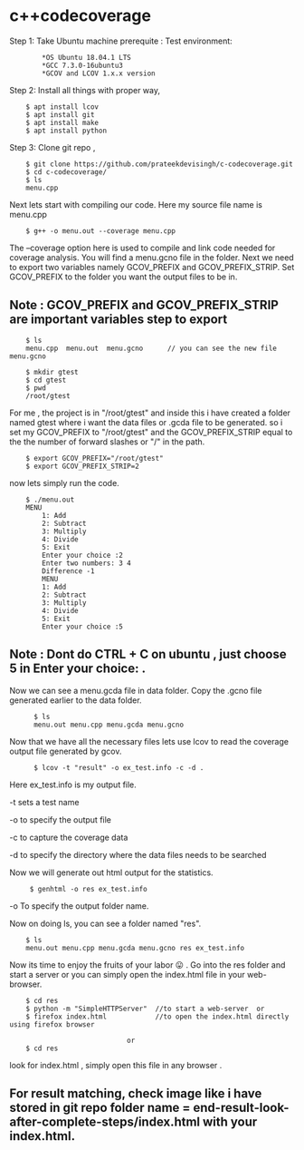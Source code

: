 # c++codecoverage

Step 1: Take Ubuntu machine
      prerequite :
        Test environment:

            *OS Ubuntu 18.04.1 LTS
            *GCC 7.3.0-16ubuntu3
            *GCOV and LCOV 1.x.x version
            
Step 2: Install all things with proper way, 

        $ apt install lcov
        $ apt install git
        $ apt install make
        $ apt install python
        
Step 3: Clone git repo ,

        $ git clone https://github.com/prateekdevisingh/c-codecoverage.git
        $ cd c-codecoverage/
        $ ls
        menu.cpp
        
Next lets start with compiling our code. Here my source file name is menu.cpp   

        $ g++ -o menu.out --coverage menu.cpp
        
The –coverage option here is used to compile and link code needed for coverage analysis. You will find a menu.gcno file in the folder. Next we need to export two variables namely GCOV_PREFIX and GCOV_PREFIX_STRIP. Set GCOV_PREFIX to the folder you want the output files to be in.

## Note : GCOV_PREFIX and GCOV_PREFIX_STRIP are important variables step to export       
       
        $ ls
        menu.cpp  menu.out  menu.gcno      // you can see the new file menu.gcno
        
        $ mkdir gtest
        $ cd gtest
        $ pwd
        /root/gtest
        
For me , the project is in  "/root/gtest" and  inside this i have created a folder named gtest where i want the data files or .gcda file to be generated. so i set my GCOV_PREFIX to "/root/gtest" and the GCOV_PREFIX_STRIP equal to the the number of forward slashes or "/" in the path.        


        $ export GCOV_PREFIX="/root/gtest"
        $ export GCOV_PREFIX_STRIP=2
        
now lets simply run the code.
        
        $ ./menu.out
        MENU
            1: Add
            2: Subtract
            3: Multiply
            4: Divide
            5: Exit
            Enter your choice :2
            Enter two numbers: 3 4
            Difference -1
            MENU
            1: Add
            2: Subtract
            3: Multiply
            4: Divide
            5: Exit
            Enter your choice :5
 
 ## Note : Dont do CTRL + C on ubuntu , just choose 5 in Enter your choice: .
 
 Now we can see a menu.gcda file in data folder. Copy the .gcno file generated earlier to the data folder.
 
          $ ls
          menu.out menu.cpp menu.gcda menu.gcno
 
 Now that we have all the necessary files lets use lcov to read the coverage output file generated by gcov.
 
          $ lcov -t "result" -o ex_test.info -c -d .
    
 Here ex_test.info is my output file.

-t     sets a test name

-o    to specify the output file

-c    to capture the coverage data

-d    to specify the directory where the data files needs to be searched

Now we will generate out html output for the statistics.

         $ genhtml -o res ex_test.info
         
-o    To specify the output folder name.

Now on doing ls, you can see a folder named "res".

        $ ls
        menu.out menu.cpp menu.gcda menu.gcno res ex_test.info

Now its time to enjoy the fruits of your labor 😛 . Go into the res folder and start a server or you can simply open the index.html file in your web-browser.

        $ cd res
        $ python -m "SimpleHTTPServer"  //to start a web-server  or
        $ firefox index.html            //to open the index.html directly using firefox browser
        
                                 or
        $ cd res
        
look for index.html , simply open this file in any browser . 

## For result matching, check image like i have stored in git repo folder name = end-result-look-after-complete-steps/index.html with your index.html.
     
 
    
  
